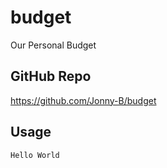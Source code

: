 # budget
Our Personal Budget

## GitHub Repo
https://github.com/Jonny-B/budget

## Usage

```js
Hello World
```
